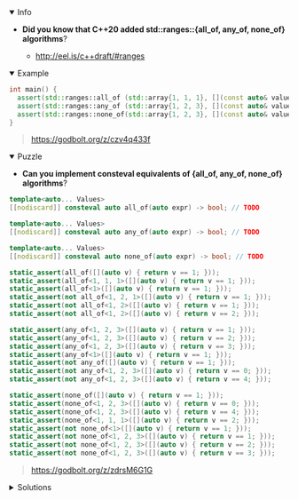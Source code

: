 <details open><summary>Info</summary><p>

* **Did you know that C++20 added std::ranges::{all_of, any_of, none_of} algorithms**?

  * http://eel.is/c++draft/#ranges

</p></details><details open><summary>Example</summary><p>

```cpp
int main() {
  assert(std::ranges::all_of (std::array{1, 1, 1}, [](const auto& value) { return value == 1; }));
  assert(std::ranges::any_of (std::array{1, 2, 3}, [](const auto& value) { return value == 2; }));
  assert(std::ranges::none_of(std::array{1, 2, 3}, [](const auto& value) { return value == 4; }));
}
```

> https://godbolt.org/z/czv4q433f

</p></details><details open><summary>Puzzle</summary><p>

* **Can you implement consteval equivalents of {all_of, any_of, none_of} algorithms**?

```cpp
template<auto... Values>
[[nodiscard]] consteval auto all_of(auto expr) -> bool; // TODO

template<auto... Values>
[[nodiscard]] consteval auto any_of(auto expr) -> bool; // TODO

template<auto... Values>
[[nodiscard]] consteval auto none_of(auto expr) -> bool; // TODO

static_assert(all_of([](auto v) { return v == 1; }));
static_assert(all_of<1, 1, 1>([](auto v) { return v == 1; }));
static_assert(all_of<1>([](auto v) { return v == 1; }));
static_assert(not all_of<1, 2, 1>([](auto v) { return v == 1; }));
static_assert(not all_of<1, 2>([](auto v) { return v == 1; }));
static_assert(not all_of<1, 2>([](auto v) { return v == 2; }));

static_assert(any_of<1, 2, 3>([](auto v) { return v == 1; }));
static_assert(any_of<1, 2, 3>([](auto v) { return v == 2; }));
static_assert(any_of<1, 2, 3>([](auto v) { return v == 3; }));
static_assert(any_of<1>([](auto v) { return v == 1; }));
static_assert(not any_of([](auto v) { return v == 1; }));
static_assert(not any_of<1, 2, 3>([](auto v) { return v == 0; }));
static_assert(not any_of<1, 2, 3>([](auto v) { return v == 4; }));

static_assert(none_of([](auto v) { return v == 1; }));
static_assert(none_of<1, 2, 3>([](auto v) { return v == 0; }));
static_assert(none_of<1, 2, 3>([](auto v) { return v == 4; }));
static_assert(none_of<1, 1, 1>([](auto v) { return v == 2; }));
static_assert(not none_of<1>([](auto v) { return v == 1; }));
static_assert(not none_of<1, 2, 3>([](auto v) { return v == 1; }));
static_assert(not none_of<1, 2, 3>([](auto v) { return v == 2; }));
static_assert(not none_of<1, 2, 3>([](auto v) { return v == 3; }));
```

> https://godbolt.org/z/zdrsM6G1G

</p></details><details><summary>Solutions</summary><p>
